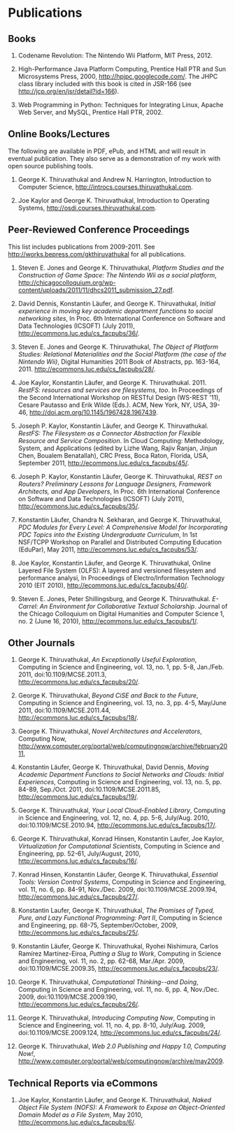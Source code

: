 # Publications

## Books
      
1. Codename Revolution: The Nintendo Wii Platform, MIT Press, 2012.

1. High-Performance Java Platform Computing, Prentice Hall PTR and Sun Microsystems
   Press, 2000, <http://hpjpc.googlecode.com/>. The JHPC class library included with
   this book is cited in JSR-166 (see <http://jcp.org/en/jsr/detail?id=166>).
   
1. Web Programming in Python: Techniques for Integrating Linux, Apache Web Server,
   and MySQL, Prentice Hall PTR, 2002.   

## Online Books/Lectures

The following are available in PDF, ePub, and HTML and will result in eventual 
publication. They also serve as a demonstration of my work with open source
publishing tools.

1. George K. Thiruvathukal and Andrew N. Harrington, Introduction to Computer Science,
   <http://introcs.courses.thiruvathukal.com>.

1. Joe Kaylor and George K. Thiruvathukal, Introduction to Operating Systems,
   <http://osdi.courses.thiruvathukal.com>.
   
## Peer-Reviewed Conference Proceedings

This list includes publications from 2009-2011. See <http://works.bepress.com/gkthiruvathukal> for all publications.

1. Steven E. Jones and George K. Thiruvathukal, *Platform Studies and the Construction of Game Space: The Nintendo Wii as a social platform*, <http://chicagocolloquium.org/wp-content/uploads/2011/11/dhcs2011_submission_27.pdf>.

1. David Dennis, Konstantin Läufer, and George K. Thiruvathukal, *Initial experience in moving key academic department functions to social networking sites*, In Proc. 6th International Conference on Software and Data Technologies (ICSOFT) (July 2011), <http://ecommons.luc.edu/cs_facpubs/36/>.

1. Steven E. Jones and George K. Thiruvathukal, *The Object of Platform Studies: Relational Materialities and the Social Platform (the case of the Nintendo Wii)*, Digital Humanities 2011 Book of Abstracts, pp. 163-164, 2011. <http://ecommons.luc.edu/cs_facpubs/28/>.

1. Joe Kaylor, Konstantin Läufer, and George K. Thiruvathukal. 2011. *RestFS: resources and services are filesystems, too*. In Proceedings of the Second International Workshop on RESTful Design (WS-REST '11), Cesare Pautasso and Erik Wilde (Eds.). ACM, New York, NY, USA, 39-46,  <http://doi.acm.org/10.1145/1967428.1967439>.

1. Joseph P. Kaylor, Konstantin Läufer, and George K. Thiruvathukal. *RestFS: The Filesystem as a Connector Abstraction for Flexible Resource and Service Composition*. In Cloud Computing: Methodology, System, and Applications (edited by Lizhe Wang, Rajiv Ranjan, Jinjun Chen, Boualem Benatallah), CRC Press, Boca Raton, Florida, USA, September 2011, <http://ecommons.luc.edu/cs_facpubs/45/>.

1. Joseph P. Kaylor, Konstantin Läufer, George K. Thiruvathukal, *REST on Routers? Preliminary Lessons for Language Designers, Framework Architects, and App Developers*, In Proc. 6th International Conference on Software and Data Technologies (ICSOFT) (July 2011), <http://ecommons.luc.edu/cs_facpubs/35/>.

1. Konstantin Läufer, Chandra N. Sekharan, and George K. Thiruvathukal, *PDC Modules for Every Level: A Comprehensive Model for Incorporating PDC Topics into the Existing Undergraduate Curriculum*, In 1st NSF/TCPP Workshop on Parallel and Distributed Computing Education (EduPar), May 2011, <http://ecommons.luc.edu/cs_facpubs/53/>.

1. Joe Kaylor, Konstantin Läufer, and George K. Thiruvathukal, Online Layered File System (OLFS): A layered and versioned filesystem and performance analysi, In Proceedings of Electro/Information Technology 2010 (EIT 2010), <http://ecommons.luc.edu/cs_facpubs/40/>.

1. Steven E. Jones, Peter Shillingsburg, and George K. Thiruvathukal. *E-Carrel: An Environment for Collaborative Textual Scholarship*. Journal of the Chicago Colloquium on Digital Humanities and Computer Science 1, no. 2 (June 16, 2010), <http://ecommons.luc.edu/cs_facpubs/1/>.

## Other Journals

1. George K. Thiruvathukal, *An Exceptionally Useful Exploration*, Computing in Science and Engineering, vol. 13, no. 1, pp. 5-8, Jan./Feb. 2011, doi:10.1109/MCSE.2011.3, <http://ecommons.luc.edu/cs_facpubs/20/>.

1. George K. Thiruvathukal, *Beyond CiSE and Back to the Future*, Computing in Science and Engineering, vol. 13, no. 3, pp. 4-5, May/June 2011, doi:10.1109/MCSE.2011.44, <http://ecommons.luc.edu/cs_facpubs/18/>.

1. George K. Thiruvathukal, *Novel Architectures and Accelerators*, Computing Now, <http://www.computer.org/portal/web/computingnow/archive/february2011>,

1. Konstantin Läufer, George K. Thiruvathukal, David Dennis, *Moving Academic Department Functions to Social Networks and Clouds: Initial Experiences*, Computing in Science and Engineering, vol. 13, no. 5, pp. 84-89, Sep./Oct. 2011, doi:10.1109/MCSE.2011.85, <http://ecommons.luc.edu/cs_facpubs/19/>.

1. George K. Thiruvathukal, *Your Local Cloud-Enabled Library*, Computing in Science and Engineering, vol. 12, no. 4, pp. 5-6, July/Aug. 2010, doi:10.1109/MCSE.2010.94, <http://ecommons.luc.edu/cs_facpubs/17/>.

1. George K. Thiruvathukal, Konrad Hinsen, Konstantin Laufer, Joe Kaylor, *Virtualization for Computational Scientists*, Computing in Science and Engineering, pp. 52-61, July/August, 2010, <http://ecommons.luc.edu/cs_facpubs/16/>.

1. Konrad Hinsen, Konstantin Läufer, George K. Thiruvathukal, *Essential Tools: Version Control Systems*, Computing in Science and Engineering, vol. 11, no. 6, pp. 84-91, Nov./Dec. 2009, doi:10.1109/MCSE.2009.194, <http://ecommons.luc.edu/cs_facpubs/27/>.

1. Konstantin Laufer, George K. Thiruvathukal, *The Promises of Typed, Pure, and Lazy Functional Programming: Part II*, Computing in Science and Engineering, pp. 68-75, September/October, 2009, <http://ecommons.luc.edu/cs_facpubs/25/>.

1. Konstantin Läufer, George K. Thiruvathukal, Ryohei Nishimura, Carlos Ramírez Martínez-Eiroa, *Putting a Slug to Work*, Computing in Science and Engineering, vol. 11, no. 2, pp. 62-68, Mar./Apr. 2009, doi:10.1109/MCSE.2009.35, <http://ecommons.luc.edu/cs_facpubs/23/>.

1. George K. Thiruvathukal, *Computational Thinking--and Doing*, Computing in Science and Engineering, vol. 11, no. 6, pp. 4, Nov./Dec. 2009, doi:10.1109/MCSE.2009.190, <http://ecommons.luc.edu/cs_facpubs/26/>.

1. George K. Thiruvathukal, *Introducing Computing Now*, Computing in Science and Engineering, vol. 11, no. 4, pp. 8-10, July/Aug. 2009, doi:10.1109/MCSE.2009.124, <http://ecommons.luc.edu/cs_facpubs/24/>.

1. George K. Thiruvathukal, *Web 2.0 Publishing and Happy 1.0, Computing Now!*, <http://www.computer.org/portal/web/computingnow/archive/may2009>.


## Technical Reports via eCommons

1. Joe Kaylor, Konstantin Läufer, and George K. Thiruvathukal, *Naked Object File System (NOFS): A Framework to Expose an Object-Oriented Domain Model as a File System*, May 2010, <http://ecommons.luc.edu/cs_facpubs/6/>.
